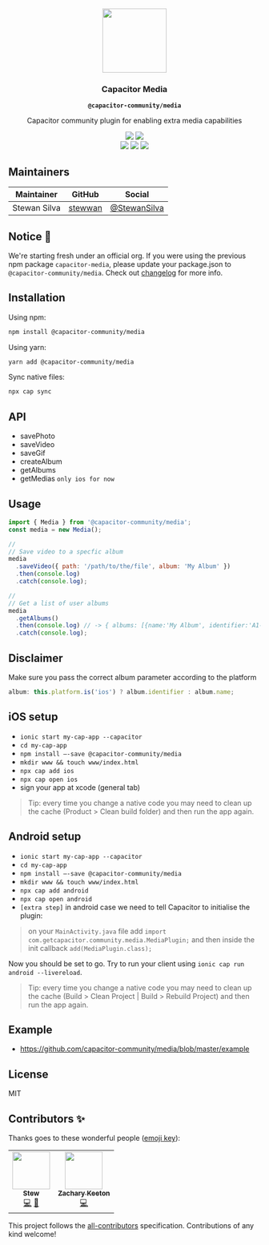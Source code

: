 <p align="center"><br><img src="https://user-images.githubusercontent.com/236501/85893648-1c92e880-b7a8-11ea-926d-95355b8175c7.png" width="128" height="128" /></p>
<h3 align="center">Capacitor Media</h3>
<p align="center"><strong><code>@capacitor-community/media</code></strong></p>
<p align="center">
  Capacitor community plugin for enabling extra media capabilities
</p>

<p align="center">
  <img src="https://img.shields.io/maintenance/yes/2020?style=flat-square" />
  <a href="https://www.npmjs.com/package/@capacitor-community/media"><img src="https://img.shields.io/npm/l/@capacitor-community/media?style=flat-square" /></a>
<br>
  <a href="https://www.npmjs.com/package/@capacitor-community/media"><img src="https://img.shields.io/npm/dw/@capacitor-community/media?style=flat-square" /></a>
  <a href="https://www.npmjs.com/package/@capacitor-community/media"><img src="https://img.shields.io/npm/v/@capacitor-community/media?style=flat-square" /></a>
  <!-- ALL-CONTRIBUTORS-BADGE:START - Do not remove or modify this section -->
<a href="#contributors"><img src="https://img.shields.io/badge/all%20contributors-2-orange?style=flat-square" /></a>
<!-- ALL-CONTRIBUTORS-BADGE:END -->

</p>

## Maintainers

| Maintainer   | GitHub                                | Social                                          |
| ------------ | ------------------------------------- | ----------------------------------------------- |
| Stewan Silva | [stewwan](https://github.com/stewwan) | [@StewanSilva](https://twitter.com/StewanSilva) |

## Notice 🚀

We're starting fresh under an official org. If you were using the previous npm package `capacitor-media`, please update your package.json to `@capacitor-community/media`. Check out [changelog](/CHANGELOG.md) for more info.

## Installation

Using npm:

```bash
npm install @capacitor-community/media
```

Using yarn:

```bash
yarn add @capacitor-community/media
```

Sync native files:

```bash
npx cap sync
```

## API

- savePhoto
- saveVideo
- saveGif
- createAlbum
- getAlbums
- getMedias `only ios for now`

## Usage

```js
import { Media } from '@capacitor-community/media';
const media = new Media();

//
// Save video to a specfic album
media
  .saveVideo({ path: '/path/to/the/file', album: 'My Album' })
  .then(console.log)
  .catch(console.log);

//
// Get a list of user albums
media
  .getAlbums()
  .then(console.log) // -> { albums: [{name:'My Album', identifier:'A1-B2-C3-D4'}, {name:'My Another Album', identifier:'E5-F6-G7-H8'}]}
  .catch(console.log);
```

## Disclaimer

Make sure you pass the correct album parameter according to the platform

```js
album: this.platform.is('ios') ? album.identifier : album.name;
```

## iOS setup

- `ionic start my-cap-app --capacitor`
- `cd my-cap-app`
- `npm install —-save @capacitor-community/media`
- `mkdir www && touch www/index.html`
- `npx cap add ios`
- `npx cap open ios`
- sign your app at xcode (general tab)

> Tip: every time you change a native code you may need to clean up the cache (Product > Clean build folder) and then run the app again.

## Android setup

- `ionic start my-cap-app --capacitor`
- `cd my-cap-app`
- `npm install —-save @capacitor-community/media`
- `mkdir www && touch www/index.html`
- `npx cap add android`
- `npx cap open android`
- `[extra step]` in android case we need to tell Capacitor to initialise the plugin:

> on your `MainActivity.java` file add `import com.getcapacitor.community.media.MediaPlugin;` and then inside the init callback `add(MediaPlugin.class);`

Now you should be set to go. Try to run your client using `ionic cap run android --livereload`.

> Tip: every time you change a native code you may need to clean up the cache (Build > Clean Project | Build > Rebuild Project) and then run the app again.

## Example

- https://github.com/capacitor-community/media/blob/master/example

## License

MIT

## Contributors ✨

Thanks goes to these wonderful people ([emoji key](https://allcontributors.org/docs/en/emoji-key)):

<!-- ALL-CONTRIBUTORS-LIST:START - Do not remove or modify this section -->
<!-- prettier-ignore-start -->
<!-- markdownlint-disable -->
<table>
  <tr>
    <td align="center"><a href="https://twitter.com/StewanSilva"><img src="https://avatars1.githubusercontent.com/u/719763?v=4" width="75px;" alt=""/><br /><sub><b>Stew</b></sub></a><br /><a href="https://github.com/capacitor-community/media/commits?author=stewwan" title="Code">💻</a> <a href="https://github.com/capacitor-community/media/commits?author=stewwan" title="Documentation">📖</a></td>
    <td align="center"><a href="https://github.com/zakton5"><img src="https://avatars1.githubusercontent.com/u/7013396?v=4" width="75px;" alt=""/><br /><sub><b>Zachary Keeton</b></sub></a><br /><a href="https://github.com/capacitor-community/media/commits?author=zakton5" title="Code">💻</a></td>
  </tr>
</table>

<!-- markdownlint-enable -->
<!-- prettier-ignore-end -->

<!-- ALL-CONTRIBUTORS-LIST:END -->

This project follows the [all-contributors](https://github.com/all-contributors/all-contributors) specification. Contributions of any kind welcome!
